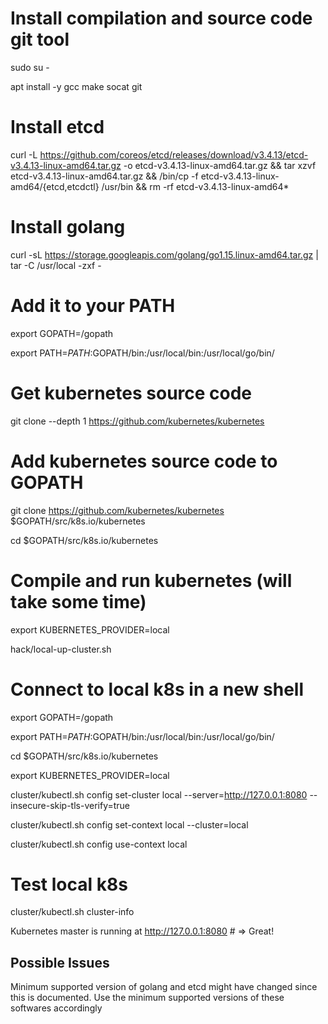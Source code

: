 # Install compilation and source code git tool
sudo su - 

apt install -y gcc make socat git

# Install etcd
curl -L https://github.com/coreos/etcd/releases/download/v3.4.13/etcd-v3.4.13-linux-amd64.tar.gz -o etcd-v3.4.13-linux-amd64.tar.gz && tar xzvf etcd-v3.4.13-linux-amd64.tar.gz && /bin/cp -f etcd-v3.4.13-linux-amd64/{etcd,etcdctl} /usr/bin &amp;&amp; rm -rf etcd-v3.4.13-linux-amd64*

# Install golang
curl -sL https://storage.googleapis.com/golang/go1.15.linux-amd64.tar.gz | tar -C /usr/local -zxf -

# Add it to your PATH
export GOPATH=/gopath

export PATH=$PATH:$GOPATH/bin:/usr/local/bin:/usr/local/go/bin/

# Get kubernetes source code
git clone --depth 1 https://github.com/kubernetes/kubernetes

# Add kubernetes source code to GOPATH
git clone https://github.com/kubernetes/kubernetes $GOPATH/src/k8s.io/kubernetes

cd $GOPATH/src/k8s.io/kubernetes

# Compile and run kubernetes (will take some time)
export KUBERNETES_PROVIDER=local

hack/local-up-cluster.sh

# Connect to local k8s in a new shell
export GOPATH=/gopath

export PATH=$PATH:$GOPATH/bin:/usr/local/bin:/usr/local/go/bin/

cd $GOPATH/src/k8s.io/kubernetes

export KUBERNETES_PROVIDER=local

cluster/kubectl.sh config set-cluster local --server=http://127.0.0.1:8080 --insecure-skip-tls-verify=true

cluster/kubectl.sh config set-context local --cluster=local

cluster/kubectl.sh config use-context local


# Test local k8s
cluster/kubectl.sh cluster-info

Kubernetes master is running at http://127.0.0.1:8080 # =&gt; Great!


## Possible Issues

Minimum supported version of golang and etcd might have changed since this is documented. Use the minimum supported versions of these softwares accordingly



